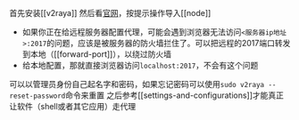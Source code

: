 首先安装[[v2raya]]
然后看[官网](https://v2raya.org/docs/prologue/quick-start/)，按提示操作导入[[node]]
- 如果你正在给远程服务器配置代理，可能会遇到浏览器无法访问`<服务器ip地址>:2017`的问题，应该是被服务器的防火墙拦住了。可以把远程的2017端口转发到本地（[[forward-port]]），以绕过防火墙
- 给本地配置，那就直接浏览器访问`localhost:2017`，不会有这个问题

可以以管理员身份自己起名字和密码，如果忘记密码可以使用`sudo v2raya --reset-password`命令来重置
之后参考[[settings-and-configurations]]才能真正让软件（shell或者其它应用）走代理